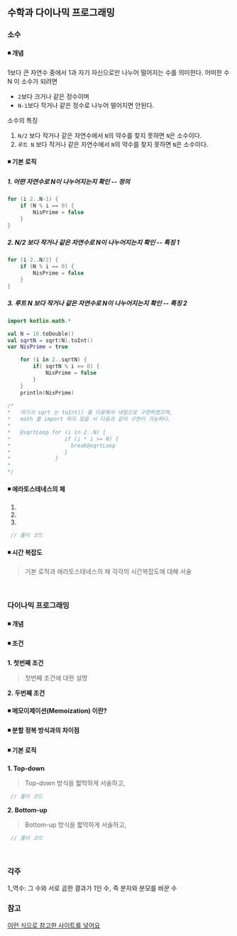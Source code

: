 ## 수학과 다이나믹 프로그래밍

### 소수

#### ◾ 개념
1보다 큰 자연수 중에서 1과 자기 자신으로만 나누어 떨어지는 수를 의미한다.
어떠한 수 N 이 소수가 되려면
- `2`보다 크거나 같은 정수이며
- `N-1`보다 작거나 같은 정수로 나누어 떨어지면 안된다.

소수의 특징
1. `N/2` 보다 작거나 같은 자연수에서 `N`의 약수를 찾지 못하면 `N`은 소수이다.
2. `루트 N` 보다 작거나 같은 자연수에서 `N`의 약수를 찾지 못하면 `N`은 소수이다.

#### ◾ 기본 로직
##### 1. 어떤 자연수로 N이 나누어지는지 확인 -- 정의 
```kotlin
for (i 2..N-1) {
    if (N % i == 0) {
        NisPrime = false
    }
}
```

##### 2. N/2 보다 작거나 같은 자연수로 N이 나누어지는지 확인 -- 특징 1
```kotlin
for (i 2..N/2) {
    if (N % i == 0) {
        NisPrime = false
    }
}
```

##### 3. 루트 N 보다 작거나 같은 자연수로 N이 나누어지는지 확인 -- 특징 2
```kotlin
import kotlin.math.*

val N = 16.toDouble()
val sqrtN = sqrt(N).toInt()
var NisPrime = true

	for (i in 2..sqrtN) {
		if( sqrtN % i == 0) {
			NisPrime = false
		}
	}
	println(NisPrime)
  
/*
*   여기서 sqrt 는 toInt() 를 이용해서 내림으로 구현하였으며, 
*   math 를 import 하지 않을 시 다음과 같이 구현이 가능하다.
*
*   @sqrtLoop for (i in 2..N) {
*                 if (i * i >= N) {
*                   break@sqrtLoop
*                 }
*              }
*
*/
```

#### ◾ 에라토스테네스의 체
1. 
2. 
3. 

```kotlin
 // 풀이 코드
```

#### ◾ 시간 복잡도
> 기본 로직과 에라토스테네스의 체 각각의 시간복잡도에 대해 서술  

</br>

### 다이나믹 프로그래밍
#### ◾ 개념

#### ◾ 조건  
**1. 첫번째 조건**  
> 첫번째 조건에 대한 설명  

**2. 두번째 조건**  

#### ◾ 메모이제이션(Memoization) 이란?

#### ◾ 분할 정복 방식과의 차이점

#### ◾ 기본 로직
**1. Top-down**  
> Top-down 방식을 짧막하게 서술하고,  
```java
 // 풀이 코드
```

**2. Bottom-up**  
> Bottom-up 방식을 짧막하게 서술하고,  
```java
 // 풀이 코드
```

</br>

### 각주
<a name="footnote_1">1_역수</a>: 그 수와 서로 곱한 결과가 1인 수, 즉 분자와 분모를 바꾼 수

### 참고
[이런 식으로 참고한 사이트를 넣어요](https://github.com/Newon-universe/Algorithm_study)  

